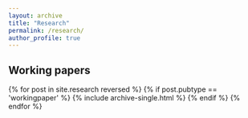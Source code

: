 ```yaml
---
layout: archive
title: "Research"
permalink: /research/
author_profile: true
---
```


<h2>Working papers</h2>
{% for post in site.research reversed %}
  {% if post.pubtype == 'workingpaper' %}
      {% include archive-single.html %}
  {% endif %}
{% endfor %}

